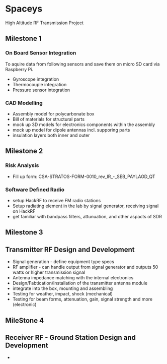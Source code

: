 # Spaceys
High Altitude RF Transmission Project

## Milestone 1
### On Board Sensor Integration 
To aquire data from following sensors and save them on micro SD card  via Raspberry Pi. 
* Gyroscope integration
* Thermocouple integration
* Pressure sensor integration

### CAD Modelling
* Assembly model for polycarbonate box
* Bill of materials for structural parts
* mock up 3D models for electronics components within the assembly
* mock up model for dipole antennas incl. supporing parts
* insulation layers both inner and outer


## Milestone 2
### Risk Analysis
* Fill up form:  CSA-STRATOS-FORM-0010_rev_IR_-_SEB_PAYLAOD_QT
### Software Defined Radio
* setup HackRF to receive FM radio stations
* Setup radiating element in the lab by signal generator, receiving signal on HackRF
* get familiar with bandpass filters, attunuation, and other aspacts of SDR

## Milestone 3
## Transmitter RF Design and Development
* Signal generation - define equipment type specs
* RF amplifier - can handle output from signal generator and outputs 50 watts or higher transmission signal
* Antenna impedance matching with the internal electronics
* Design/Fabtication/Installation of the transmitter antenna module
* integrate into the box, mounting and assembling
* Testing for weather, impact, shock (mechanical)
* Testing for beam forms, attenuation, gain, signal strength and more (electronic)

## MileStone 4
## Receiver RF - Ground Station Design and Development
* 
